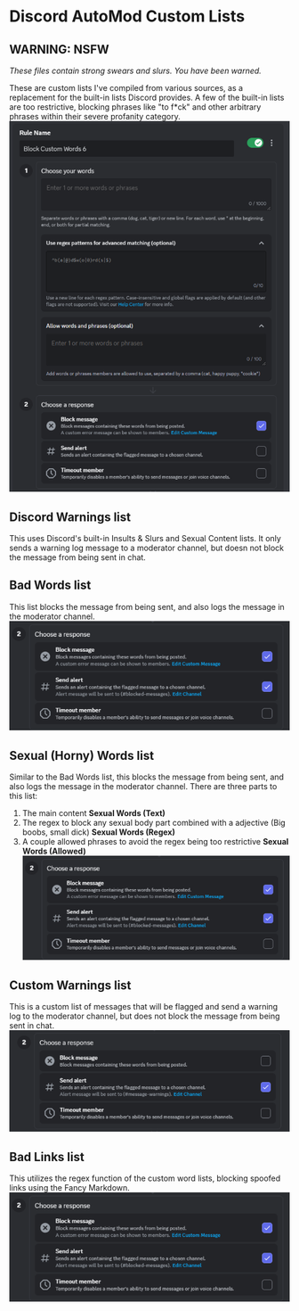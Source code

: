 # Discord AutoMod Custom Lists
## WARNING: NSFW
*These files contain strong swears and slurs. You have been warned.*

These are custom lists I've compiled from various sources, as a replacement for the built-in lists Discord provides. A few of the built-in lists are too restrictive, blocking phrases like "to f\*ck" and other arbitrary phrases within their severe profanity category. 
![A screenshot of the Discord UI when creating a new custom AutoMod Rule.](https://raw.githubusercontent.com/natep-tech/DiscordAutoMod/main/Guide.png)

## Discord Warnings list
This uses Discord's built-in Insults & Slurs and Sexual Content lists. It only sends a warning log message to a moderator channel, but doesn not block the message from being sent in chat.

## Bad Words list
This list blocks the message from being sent, and also logs the message in the moderator channel.
![A screenshot of the Discord UI discplaying the settings for a blocked list.](https://raw.githubusercontent.com/natep-tech/DiscordAutoMod/main/Blocked.png)

## Sexual (Horny) Words list
Similar to the Bad Words list, this blocks the message from being sent, and also logs the message in the moderator channel. There are three parts to this list:
1. The main content __Sexual Words (Text)__
2. The regex to block any sexual body part combined with a adjective (Big boobs, small dick) __Sexual Words (Regex)__
3. A couple allowed phrases to avoid the regex being too restrictive __Sexual Words (Allowed)__
![A screenshot of the Discord UI discplaying the settings for a blocked list.](https://raw.githubusercontent.com/natep-tech/DiscordAutoMod/main/Blocked.png)

## Custom Warnings list
This is a custom list of messages that will be flagged and send a warning log to the moderator channel, but does not block the message from being sent in chat.
![A screenshot of the Discord UI discplaying the settings for a warning list.](https://raw.githubusercontent.com/natep-tech/DiscordAutoMod/main/Warnings.png)

## Bad Links list
This utilizes the regex function of the custom word lists, blocking spoofed links using the Fancy Markdown.
![A screenshot of the Discord UI discplaying the settings for a blocked list.](https://raw.githubusercontent.com/natep-tech/DiscordAutoMod/main/Blocked.png)
